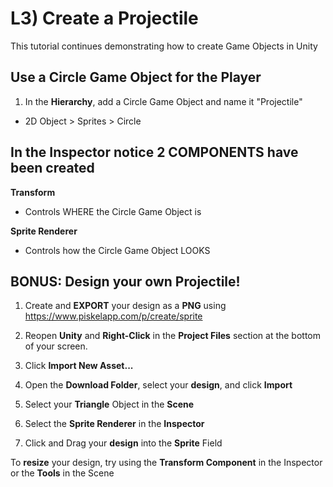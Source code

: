 # L3) Create a Projectile

This tutorial continues demonstrating how to create Game Objects in Unity

## Use a Circle Game Object for the Player

1. In the **Hierarchy**, add a Circle Game Object and name it "Projectile"

- 2D Object > Sprites > Circle

## In the Inspector notice 2 COMPONENTS have been created

**Transform**

- Controls WHERE the Circle Game Object is

**Sprite Renderer**

- Controls how the Circle Game Object LOOKS

## BONUS: Design your own Projectile!

1. Create and **EXPORT** your design as a **PNG** using https://www.piskelapp.com/p/create/sprite

2. Reopen **Unity** and **Right-Click** in the **Project Files** section at the bottom of your screen.

3. Click **Import New Asset...**

4. Open the **Download Folder**, select your **design**, and click **Import**

5. Select your **Triangle** Object in the **Scene**

6. Select the **Sprite Renderer** in the **Inspector**

7. Click and Drag your **design** into the **Sprite** Field

To **resize** your design, try using the **Transform Component** in the Inspector or the **Tools** in the Scene
